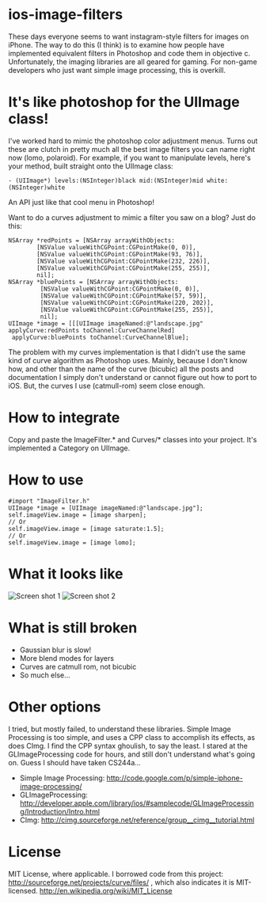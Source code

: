 ios-image-filters
======================

These days everyone seems to want instagram-style filters for images on iPhone. The way to do this (I think) is to examine how people have implemented equivalent filters in Photoshop and code them in objective c. Unfortunately, the imaging libraries are all geared for gaming. For non-game developers who just want simple image processing, this is overkill.

It's like photoshop for the UIImage class!
======================
I've worked hard to mimic the photoshop color adjustment menus. Turns out these are clutch in pretty much all the best image filters you can name right now (lomo, polaroid). For example, if you want to manipulate levels, here's your method, built straight onto the UIImage class:

    - (UIImage*) levels:(NSInteger)black mid:(NSInteger)mid white:(NSInteger)white

An API just like that cool menu in Photoshop!

Want to do a curves adjustment to mimic a filter you saw on a blog? Just do this:

    NSArray *redPoints = [NSArray arrayWithObjects:
            [NSValue valueWithCGPoint:CGPointMake(0, 0)],
            [NSValue valueWithCGPoint:CGPointMake(93, 76)],
            [NSValue valueWithCGPoint:CGPointMake(232, 226)],
            [NSValue valueWithCGPoint:CGPointMake(255, 255)],
            nil];
    NSArray *bluePoints = [NSArray arrayWithObjects:
             [NSValue valueWithCGPoint:CGPointMake(0, 0)],
             [NSValue valueWithCGPoint:CGPointMake(57, 59)],
             [NSValue valueWithCGPoint:CGPointMake(220, 202)],
             [NSValue valueWithCGPoint:CGPointMake(255, 255)],
             nil];
    UIImage *image = [[[UIImage imageNamed:@"landscape.jpg" applyCurve:redPoints toChannel:CurveChannelRed] 
     applyCurve:bluePoints toChannel:CurveChannelBlue];

The problem with my curves implementation is that I didn't use the same kind of curve algorithm as Photoshop uses. Mainly, because I don't know how, and other than the name of the curve (bicubic) all the posts and documentation I simply don't understand or cannot figure out how to port to iOS. But, the curves I use (catmull-rom) seem close enough.

How to integrate
======================
Copy and paste the ImageFilter.* and Curves/* classes into your project. It's implemented a Category on UIImage.

How to use
======================
    #import "ImageFilter.h"
    UIImage *image = [UIImage imageNamed:@"landscape.jpg"];
    self.imageView.image = [image sharpen];
    // Or
    self.imageView.image = [image saturate:1.5];
    // Or
    self.imageView.image = [image lomo];

What it looks like
======================
![Screen shot 1](/esilverberg/ios-image-filters/raw/master/docs/ss1.png)
![Screen shot 2](/esilverberg/ios-image-filters/raw/master/docs/ss2.png)


What is still broken
======================

- Gaussian blur is slow!
- More blend modes for layers
- Curves are catmull rom, not bicubic
- So much else...

Other options
=============
I tried, but mostly failed, to understand these libraries. Simple Image Processing is too simple, and uses a CPP class to accomplish its effects, as does CImg. I find the CPP syntax ghoulish, to say the least. I stared at the GLImageProcessing code for hours, and still don't understand what's going on. Guess I should have taken CS244a...

- Simple Image Processing: http://code.google.com/p/simple-iphone-image-processing/
- GLImageProcessing: http://developer.apple.com/library/ios/#samplecode/GLImageProcessing/Introduction/Intro.html
- CImg: http://cimg.sourceforge.net/reference/group__cimg__tutorial.html 

License
=======
MIT License, where applicable. I borrowed code from this project: http://sourceforge.net/projects/curve/files/ , which also indicates it is MIT-licensed. 
http://en.wikipedia.org/wiki/MIT_License